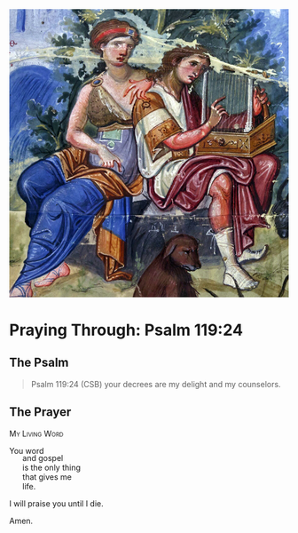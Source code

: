 <img class="intro-right" src="art-paris-psalter.jpg">

<style>
  li {list-style-type: none;}
  p + ul {
    margin-top: -18px;
}
</style>

# Praying Through: Psalm 119:24

## The Psalm

>Psalm 119:24 (CSB) your decrees are my delight and my counselors.

## The Prayer

<div style="font-variant: small-caps;">
My Living Word
</div>

You word
* and gospel
* is the only thing
* that gives me
* life.

I will praise you until I die.

Amen.
